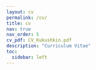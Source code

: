 ```yaml
---
layout: cv
permalink: /cv/
title: cv
nav: true
nav_order: 5
cv_pdf: CV_Kukushkin.pdf
description: "Curriculum Vitae"
toc:
  sidebar: left
---
```

